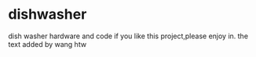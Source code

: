 # dishwasher
dish washer hardware and code
if you like this project,please enjoy in.
the text added by wang
htw
